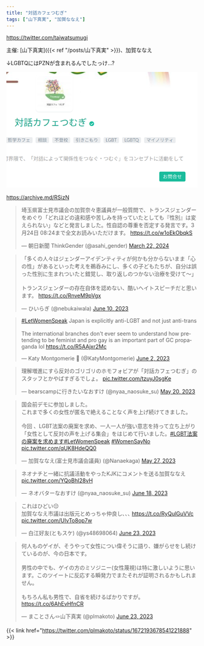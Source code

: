 ```yaml
---
title: "対話カフェつむぎ"
tags: ["山下真実", "加賀ななえ"]
---
```


https://twitter.com/taiwatsumugi

主催: [山下真実]({{< ref "/posts/山下真実" >}})、加賀ななえ

↓LGBTQにはPZNが含まれるんでしたっけ...?

![](./cafe.png)

https://archive.md/RSizN

<blockquote class="twitter-tweet"><p lang="ja" dir="ltr">埼玉県富士見市議会の加賀奈々恵議員が一般質問で、トランスジェンダーをめぐり「どれほどの違和感や苦しみを持っていたとしても『性別』は変えられない」などと発言しました。性自認の尊重を否定する発言です。3月24日 08:24まで全文お読みいただけます。 <a href="https://t.co/w1oEkObqkS">https://t.co/w1oEkObqkS</a></p>&mdash; 朝日新聞 ThinkGender (@asahi_gender) <a href="https://twitter.com/asahi_gender/status/1771318753051234573?ref_src=twsrc%5Etfw">March 22, 2024</a></blockquote> <script async src="https://platform.twitter.com/widgets.js" charset="utf-8"></script> 

<blockquote class="twitter-tweet"><p lang="ja" dir="ltr">「多くの人々はジェンダーアイデンティティが何かも分からないまま「心の性」があるといった考えを鵜呑みにし、多くの子どもたちが、自分は誤った性別に生まれついたと錯覚し、取り返しのつかない治療を受けて〜」<br><br>トランスジェンダーの存在自体を認めない、酷いヘイトスピーチだと思います。 <a href="https://t.co/RnveM9pVgx">https://t.co/RnveM9pVgx</a></p>&mdash; ひいらぎ (@nebukaiwala) <a href="https://twitter.com/nebukaiwala/status/1667522091644755970?ref_src=twsrc%5Etfw">June 10, 2023</a></blockquote> <script async src="https://platform.twitter.com/widgets.js" charset="utf-8"></script> 

<blockquote class="twitter-tweet"><p lang="en" dir="ltr"><a href="https://twitter.com/hashtag/LetWomenSpeak?src=hash&amp;ref_src=twsrc%5Etfw">#LetWomenSpeak</a> Japan is explicitly anti-LGBT and not just anti-trans<br><br>The international branches don&#39;t ever seem to understand how pretending to be feminist and pro gay is an important part of GC propaganda lol <a href="https://t.co/R5AAjxr2Mc">https://t.co/R5AAjxr2Mc</a></p>&mdash; Katy Montgomerie 🦗 (@KatyMontgomerie) <a href="https://twitter.com/KatyMontgomerie/status/1664585068776415233?ref_src=twsrc%5Etfw">June 2, 2023</a></blockquote> <script async src="https://platform.twitter.com/widgets.js" charset="utf-8"></script> 

<blockquote class="twitter-tweet"><p lang="ja" dir="ltr">理解増進にすら反対のゴリゴリのホモフォビアが「対話カフェつむぎ」のスタッフとかやばすぎるでしょ。 <a href="https://t.co/tzuyJ0sgKe">pic.twitter.com/tzuyJ0sgKe</a></p>&mdash; bearscampに行きたいなおすけ (@nyaa_naosuke_su) <a href="https://twitter.com/nyaa_naosuke_su/status/1659759215953543169?ref_src=twsrc%5Etfw">May 20, 2023</a></blockquote> <script async src="https://platform.twitter.com/widgets.js" charset="utf-8"></script> 

<blockquote class="twitter-tweet"><p lang="ja" dir="ltr">国会前デモに参加しました。<br>これまで多くの女性が匿名で絶えることなく声を上げ続けてきました。<br><br>今回 、LGBT法案の廃案を求め、一人一人が強い意志を持って立ち上がり「女性として反対の声を上げる集会」をはじめて行いました。<a href="https://twitter.com/hashtag/LGBT%E6%B3%95%E6%A1%88%E3%81%AE%E5%BB%83%E6%A1%88%E3%82%92%E6%B1%82%E3%82%81%E3%81%BE%E3%81%99?src=hash&amp;ref_src=twsrc%5Etfw">#LGBT法案の廃案を求めます</a><a href="https://twitter.com/hashtag/LetWomenSpeak?src=hash&amp;ref_src=twsrc%5Etfw">#LetWomenSpeak</a> <a href="https://twitter.com/hashtag/WomenSayNo?src=hash&amp;ref_src=twsrc%5Etfw">#WomenSayNo</a> <a href="https://t.co/qUK8HdeQQ0">pic.twitter.com/qUK8HdeQQ0</a></p>&mdash; 加賀ななえ(富士見市議会議員) (@Nanaekaga) <a href="https://twitter.com/Nanaekaga/status/1662403458211917825?ref_src=twsrc%5Etfw">May 27, 2023</a></blockquote> <script async src="https://platform.twitter.com/widgets.js" charset="utf-8"></script> 

<blockquote class="twitter-tweet"><p lang="ja" dir="ltr">ネオナチと一緒に抗議活動をやったKJKにコメントを送る加賀ななえ <a href="https://t.co/YQoBhI28vH">pic.twitter.com/YQoBhI28vH</a></p>&mdash; ネオバターなおすけ (@nyaa_naosuke_su) <a href="https://twitter.com/nyaa_naosuke_su/status/1670295483703787520?ref_src=twsrc%5Etfw">June 18, 2023</a></blockquote> <script async src="https://platform.twitter.com/widgets.js" charset="utf-8"></script> 

<blockquote class="twitter-tweet"><p lang="ja" dir="ltr">これはひどい😔<br>加賀ななえ市議は出版元とめっちゃ仲良し､､､ <a href="https://t.co/RyQulGuVVc">https://t.co/RyQulGuVVc</a> <a href="https://t.co/UIvTo8op7w">pic.twitter.com/UIvTo8op7w</a></p>&mdash; 白江好友(ともスケ) (@ys48698064) <a href="https://twitter.com/ys48698064/status/1672118700084953088?ref_src=twsrc%5Etfw">June 23, 2023</a></blockquote> <script async src="https://platform.twitter.com/widgets.js" charset="utf-8"></script> 

<blockquote class="twitter-tweet"><p lang="ja" dir="ltr">何人ものゲイが、そうやって女性につい偉そうに語り、嫌がらせをし続けているのが、今の日本です。<br><br>男性の中でも、ゲイの方のミソジニー(女性蔑視)は特に激しいように思います。このツイートに反応する瞬発力でまたそれが証明されるかもしれません。<br><br>もちろん私も男性で、自省を続けるばかりですが。 <a href="https://t.co/6AhEvHfnCR">https://t.co/6AhEvHfnCR</a></p>&mdash; まことさん🪢山下真実 (@plmakoto) <a href="https://twitter.com/plmakoto/status/1672193678541221888?ref_src=twsrc%5Etfw">June 23, 2023</a></blockquote> <script async src="https://platform.twitter.com/widgets.js" charset="utf-8"></script> 

{{< link href="https://twitter.com/plmakoto/status/1672193678541221888" >}}